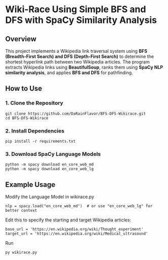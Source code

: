 # Wiki-Race Using Simple BFS and DFS with SpaCy Similarity Analysis

## Overview
This project implements a Wikipedia link traversal system using **BFS (Breadth-First Search) and DFS (Depth-First Search)** to determine the shortest hyperlink path between two Wikipedia articles. The program extracts Wikipedia links using **BeautifulSoup**, ranks them using **SpaCy NLP similarity analysis**, and applies **BFS and DFS** for pathfinding.

## How to Use

### 1. Clone the Repository
```
git clone https://github.com/DaRainFlavor/BFS-DFS-Wikirace.git
cd BFS-DFS-Wikirace
```

### 2. Install Dependencies
```
pip install -r requirements.txt
```
### 3. Download SpaCy Language Models
```
python -m spacy download en_core_web_md
python -m spacy download en_core_web_lg
```
## Example Usage
Modify the Language Model in wikirace.py
```
nlp = spacy.load("en_core_web_md")  # or use "en_core_web_lg" for better context
```
Edit this to specify the starting and target Wikipedia articles:
```
base_url = 'https://en.wikipedia.org/wiki/Thought_experiment'
target_url = 'https://en.wikipedia.org/wiki/Medical_ultrasound'
```
Run
```
py wikirace.py
```
